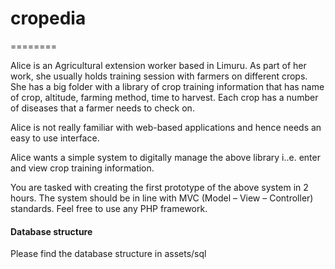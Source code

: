 # cropedia #
========

Alice is an Agricultural extension worker based in Limuru. As part of her work, she usually holds training session with farmers on different crops. She has a big folder with a library of crop training information that has name of crop, altitude, farming method, time to harvest. Each crop has a number of diseases that a farmer needs to check on.

Alice is not really familiar with web-based applications and hence needs an easy to use interface. 

Alice wants a simple system to digitally manage the above library i..e. enter and view crop training information. 

You are tasked with creating the first prototype of the above system in 2 hours.  The system should be in line with MVC (Model – View – Controller) standards. Feel free to use any PHP framework.

#### Database structure ####

Please find the database structure in assets/sql

